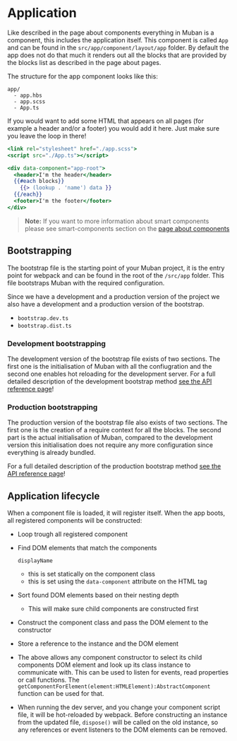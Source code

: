 # Application

Like described in the page about components everything in Muban is a component, this includes the
application itself. This component is called `App` and can be found in the
`src/app/component/layout/app` folder. By default the app does not do that much it renders out all
the blocks that are provided by the blocks list as described in the page about pages.

The structure for the app component looks like this:

```
app/
  - app.hbs
  - app.scss
  - App.ts
```

If you would want to add some HTML that appears on all pages (for example a header and/or a footer)
you would add it here. Just make sure you leave the loop in there!

```handlebars
<link rel="stylesheet" href="./app.scss">
<script src="./App.ts"></script>

<div data-component="app-root">
  <header>I'm the header</header>
  {{#each blocks}}
    {{> (lookup . 'name') data }}
  {{/each}}
  <footer>I'm the footer</footer>
</div>
```

> **Note:** If you want to more information about smart components please see smart-components
> section on the [page about components](./03-component.md)

## Bootstrapping

The bootstrap file is the starting point of your Muban project, it is the entry point for webpack
and can be found in the root of the `/src/app` folder. This file bootstraps Muban with the required
configuration.

Since we have a development and a production version of the project we also have a development and a
production version of the bootstrap.

- `bootstrap.dev.ts`
- `bootstrap.dist.ts`

### Development bootstrapping

The development version of the bootstrap file exists of two sections. The first one is the
initialisation of Muban with all the confiugration and the second one enables hot reloading for the
development server. For a full detailed description of the development bootstrap method
[see the API reference page](./09-api-reference.md)!

### Production bootstrapping

The production version of the bootstrap file also exists of two sections. The first one is the
creation of a require context for all the blocks. The second part is the actual initialisation of
Muban, compared to the development version this initialisation does not require any more
configuration since everything is already bundled.

For a full detailed description of the production bootstrap method
[see the API reference page](./09-api-reference.md)!

## Application lifecycle

When a component file is loaded, it will register itself. When the app boots, all registered
components will be constructed:

- Loop trough all registered component

- Find DOM elements that match the components

  ```
  displayName
  ```

  - this is set statically on the component class
  - this is set using the `data-component` attribute on the HTML tag

- Sort found DOM elements based on their nesting depth

  - This will make sure child components are constructed first

- Construct the component class and pass the DOM element to the constructor

- Store a reference to the instance and the DOM element

- The above allows any component constructor to select its child components DOM element and look up
  its class instance to communicate with. This can be used to listen for events, read properties or
  call functions. The `getComponentForElement(element:HTMLElement):AbstractComponent` function can
  be used for that.

- When running the dev server, and you change your component script file, it will be hot-reloaded by
  webpack. Before constructing an instance from the updated file, `dispose()` will be called on the
  old instance, so any references or event listeners to the DOM elements can be removed.
